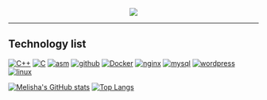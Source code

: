 <p align="center">
  <a href="https://profile.intra.42.fr/users/melisha">
    <img src="https://badge42.herokuapp.com/api/stats/melisha?darkmode=true"/>
  </a>
</p>

<hr>

## Technology list
[![C++](https://img.shields.io/badge/-C%2b%2b-090909?style=flat-square&logo=C%2b%2b)](https://ru.wikipedia.org/wiki/C%2B%2B)
[![C](https://img.shields.io/badge/-C-090909?style=flat-square&logo=C)](https://en.wikipedia.org/wiki/C_(programming_language))
[![asm](https://img.shields.io/badge/-asm-090909?style=flat-square&logo=asm&logoColor=ccf5ff)](https://en.wikipedia.org/wiki/ASM)
[![github](https://img.shields.io/badge/-github-090909?style=flat-square&logo=github)](https://ru.wikipedia.org/wiki/GitHub)
[![Docker](https://img.shields.io/badge/-Docker-090909?style=flat-square&logo=docker)](https://ru.wikipedia.org/wiki/Docker)
[![nginx](https://img.shields.io/badge/-nginx-090909?style=flat-square&logo=nginx)](https://ru.wikipedia.org/wiki/Nginx)
[![mysql](https://img.shields.io/badge/-mysql-090909?style=flat-square&logo=mysql)](https://ru.wikipedia.org/wiki/MySQL)
[![wordpress](https://img.shields.io/badge/-wordpress-090909?style=flat-square&logo=wordpress)](https://en.wikipedia.org/wiki/WordPress)
[![linux](https://img.shields.io/badge/-linux-090909?style=flat-square&logo=linux)](https://ru.wikipedia.org/wiki/Linux)

<!-- https://github.com/anuraghazra/github-readme-stats -->

[![Melisha's GitHub stats](https://github-readme-stats.vercel.app/api?username=melisha-git&hide=stars,prs,issues,contribs&show_icons=true&theme=dracula)](https://github.com/melisha-git)
[![Top Langs](https://github-readme-stats.vercel.app/api/top-langs/?username=melisha)](https://github.com/anuraghazra/github-readme-stats)